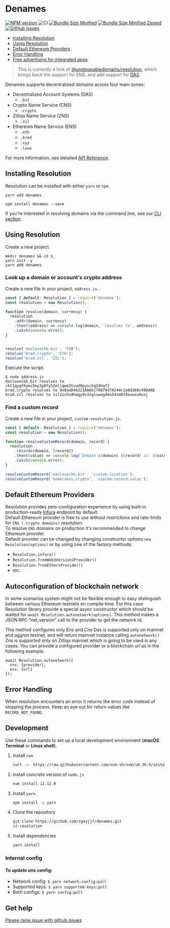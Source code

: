 # Denames

[![NPM version](https://img.shields.io/npm/v/denames.svg?style=flat)](https://www.npmjs.com/package/denames)
![CI](https://github.com/zgayjjf/denames/workflows/CI/badge.svg?branch=master)
[![Bundle Size Minified](https://img.shields.io/bundlephobia/min/denames.svg)](https://bundlephobia.com/result?p=denames)
[![Bundle Size Minified Zipped](https://img.shields.io/bundlephobia/minzip/denames.svg)](https://bundlephobia.com/result?p=denames)
[![GitHub issues](https://img.shields.io/github/issues/zgayjjf/denames?label=Get%20Help)](https://github.com/zgayjjf/denames/issues/new)

- [Installing Resolution](README.md#installing-resolution)
- [Using Resolution](README.md#using-resolution)
- [Default Ethereum Providers](README.md#default-ethereum-providers)
- [Error Handling](README.md#error-handling)
- [Free advertising for integrated apps](README.md#free-advertising-for-integrated-apps)

> This is currently a fork of [@unstoppabledomains/resolution](https://github.com/unstoppabledomains/resolution), which brings back the support for ENS, and add support for [DAS](https://da.systems/).

Denames supports decentralized domains across four main zones:

- Decentralized Account Systems (DAS)
  - `.bit`
- Crypto Name Service (CNS)
  - `.crypto`
- Zilliqa Name Service (ZNS)
  - `.zil`
- Ethereum Name Service (ENS)
  - `.eth`
  - `.kred`
  - `.xyz`
  - `.luxe`

For more information, see detailed
[API Reference](https://unstoppabledomains.github.io/resolution/).

## Installing Resolution

Resolution can be installed with either `yarn` or `npm`.

```shell
yarn add denames
```

```shell
npm install denames --save
```

If you're interested in resolving domains via the command line, see our
[CLI section](#command-line-interface).

## Using Resolution

Create a new project.

```shell
mkdir denames && cd $_
yarn init -y
yarn add denames
```

### Look up a domain or account's crypto address

Create a new file in your project, `address.js`.

```javascript
const { default: Resolution } = require('denames');
const resolution = new Resolution();

function resolve(domain, currency) {
  resolution
    .addr(domain, currency)
    .then((address) => console.log(domain, 'resolves to', address))
    .catch(console.error);
}


resolve('dasloveckb.bit', 'CKB');
resolve('brad.crypto', 'ETH');
resolve('brad.zil', 'ZIL');
```

Execute the script.

```shell
$ node address.js
dasloveckb.bit resolves to ckt1qyqf6yms5my3p0fy52mllqwe3tvud0pysc5q24hqf2
brad.crypto resolves to 0x8aaD44321A86b170879d7A244c1e8d360c99DdA8
brad.zil resolves to zil1yu5u4hegy9v3xgluweg4en54zm8f8auwxu0xxj
```

### Find a custom record

Create a new file in your project, `custom-resolution.js`.

```javascript
const { default: Resolution } = require('denames');
const resolution = new Resolution();

function resolveCustomRecord(domain, record) {
  resolution
    .records(domain, [record])
    .then((value) => console.log(`Domain ${domain} ${record} is: ${value}`))
    .catch(console.error);
}

resolveCustomRecord('dasloveckb.bit', 'custom.location');
resolveCustomRecord('homecakes.crypto', 'custom.record.value');
```

## Default Ethereum Providers

Resolution provides zero-configuration experience by using built-in
production-ready [Infura](http://infura.io/) endpoint by default.  
Default Ethereum provider is free to use without restrictions and rate-limits
for `CNS (.crypto domains)` resolution.  
To resolve `ENS` domains on production it's recommended to change Ethereum
provider.  
Default provider can be changed by changing constructor options
`new Resolution(options)` or by using one of the factory methods:

- `Resolution.infura()`
- `Resolution.fromWeb3Version1Provider()`
- `Resolution.fromEthersProvider()`
- etc.

## Autoconfiguration of blockchain network
In some scenarios system might not be flexible enough to easy distinguish between various Ethereum testnets on compile time.
For this case Resolution library provide a special async constructor which should be waited for 
`await Resolution.autonetwork(options)`. This method makes a JSON RPC "net_version" call to the provider to get the network id.

This method configures only Ens and Cns
Das is supported only on mainnet and aggron testnet, and will return mainnet instance calling `autonetwork()`
Zns is supported only on Zilliqa mainnet which is going to be used in any cases.
You can provide a configured provider or a blockchain url as in the following example:
```
await Resolution.autonetwork({
  cns: {provider},
  ens: {url}
});
```
## Error Handling

When resolution encounters an error it returns the error code instead of
stopping the process. Keep an eye out for return values like `RECORD_NOT_FOUND`.

## Development

Use these commands to set up a local development environment (**macOS Terminal**
or **Linux shell**).

1. Install `nvm`

   ```bash
   curl -o- https://raw.githubusercontent.com/nvm-sh/nvm/v0.36.0/install.sh | bash
   ```

2. Install concrete version of `node.js`

   ```bash
   nvm install 12.12.0
   ```

3. Install `yarn`
   ```bash
   npm install -g yarn
   ```
4. Clone the repository

   ```bash
   git clone https://github.com/zgayjjf/denames.git
   cd resolution
   ```

5. Install dependencies
   ```bash
   yarn install
   ```

### Internal config

#### To update uns config:
- Network config: `$ yarn network-config:pull`
- Supported keys: `$ yarn supported-keys:pull`
- Both configs: `$ yarn config:pull`


## Get help
[Please raise issue with github issues](https://github.com/DeAccountSystems/das-sdk/issues/new)